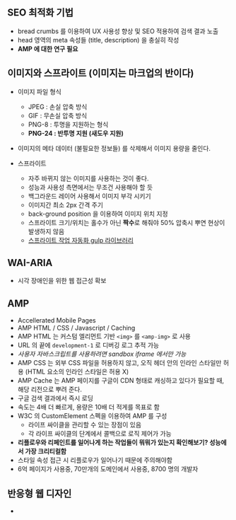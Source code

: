 ## SEO 최적화 기법
- bread crumbs 를 이용하여 UX 사용성 향상 및 SEO 적용하여 검색 결과 노출
- head 영역의 meta 속성들 (title, description) 을 충실히 작성
- **AMP 에 대한 연구 필요**

## 이미지와 스프라이트 (이미지는 마크업의 반이다)
- 이미지 파일 형식

  - JPEG : 손실 압축 방식
  - GIF : 무손실 압축 방식
  - PNG-8 : 투명을 지원하는 형식
  - **PNG-24 : 반투명 지원 (새도우 지원)**

- 이미지의 메타 데이터 (불필요한 정보들) 를 삭제해서 이미지 용량을 줄인다.
- 스프라이트
  - 자주 바뀌지 않는 이미지를 사용하는 것이 좋다.
  - 성능과 사용성 측면에서는 무조건 사용해야 할 듯
  - 백그라운드 레이어 사용해서 이미지 부각 시키기
  - 이미지간 최소 2px 간격 주기
  - back-ground position 을 이용하여 이미지 위치 지정
  - 스프라이트 크기/위치는 홀수가 아닌 **짝수**로 해줘야 50% 압축시 뿌연 현상이 발생하지 않음
  - [스프라이트 작업 자동화 gulp 라이브러리](https://www.npmjs.com/package/gulp.spritesmith)

## WAI-ARIA
- 시각 장애인을 위한 웹 접근성 확보

## AMP
- Accellerated Mobile Pages
- AMP HTML / CSS / Javascript / Caching
- AMP HTML 는 커스텀 엘리먼트 기반 `<img>` 를 `<amp-img>` 로 사용
- URL 의 끝에 `development-1` 로 디버깅 로그 추적 가능
- *사용자 자바스크립트를 사용하려면 sandbox iframe 에서만 가능*
- AMP CSS 는 외부 CSS 파일을 허용하지 않고, 오직 헤더 안의 인라인 스타일만 허용 (HTML 요소의 인라인 스타일은 허용 X)
- AMP Cache 는 AMP 페이지를 구글이 CDN 형태로 캐싱하고 있다가 필요할 때, 해당 리전으로 뿌려 준다.
- 구글 검색 결과에서 즉시 로딩
- 속도는 4배 더 빠르게, 용량은 10배 더 적게를 목표로 함
- W3C 의 CustomElement 스펙을 이용하여 AMP 를 구성
  - 라이프 싸이클을 관리할 수 있는 장점이 있음
  - 각 라이프 싸이클의 단계에서 콜백으로 로직 제어가 가능
- **리플로우와 리페인트를 일어나게 하는 작업들이 뭐뭐가 있는지 확인해보기? 성능에서 가장 크리티컬함**
- 스타일 속성 접근 시 리플로우가 일어나기 때문에 주의해야함
- 6억 페이지가 사용중, 70만개의 도메인에서 사용중, 8700 명의 개발자

## 반응형 웹 디자인
- 
